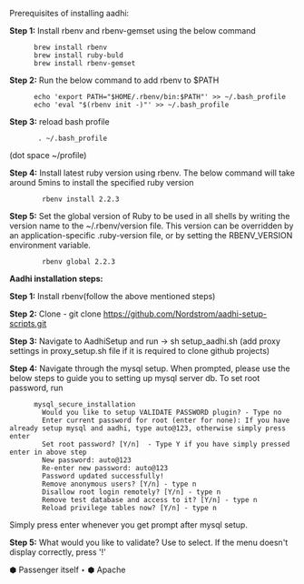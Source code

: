 Prerequisites of installing aadhi:
          
__Step 1:__ Install rbenv and rbenv-gemset using the below command

          brew install rbenv
          brew install ruby-buld
          brew install rbenv-gemset
           
__Step 2:__ Run the below command to add rbenv to $PATH

          echo 'export PATH="$HOME/.rbenv/bin:$PATH"' >> ~/.bash_profile
          echo 'eval "$(rbenv init -)"' >> ~/.bash_profile
          
__Step 3:__ reload bash profile

           . ~/.bash_profile 
           
(dot space ~/profile)

__Step 4:__ Install latest ruby version using rbenv. The below command will take around 5mins to install the specified ruby version

            rbenv install 2.2.3
            
__Step 5:__ Set the global version of Ruby to be used in all shells by writing the version name to the ~/.rbenv/version file. This version can be overridden by an application-specific .ruby-version file, or by setting the RBENV_VERSION environment variable.

            rbenv global 2.2.3


 __Aadhi installation steps:__
 
__Step 1:__ Install rbenv(follow the above mentioned steps)

__Step 2:__ Clone - git clone https://github.com/Nordstrom/aadhi-setup-scripts.git

__Step 3:__ Navigate to AadhiSetup and run -> sh setup_aadhi.sh (add proxy settings in proxy_setup.sh file if it is required to clone github projects)

__Step 4:__ Navigate through the mysql setup.
When prompted, please use the below steps to guide you to setting up mysql server db. 
To set root password, run

          mysql_secure_installation
            Would you like to setup VALIDATE PASSWORD plugin? - Type no
            Enter current password for root (enter for none): If you have already setup mysql and aadhi, type auto@123, otherwise simply press enter
            Set root password? [Y/n]  - Type Y if you have simply pressed enter in above step
            New password: auto@123
            Re-enter new password: auto@123
            Password updated successfully!
            Remove anonymous users? [Y/n] - type n
            Disallow root login remotely? [Y/n] - type n
            Remove test database and access to it? [Y/n] - type n
            Reload privilege tables now? [Y/n] - type n
 
Simply press enter whenever you get prompt after mysql setup. 

__Step 5:__ What would you like to validate?
Use <space> to select.
If the menu doesn't display correctly, press '!'
 
   ⬢  Passenger itself
 ‣ ⬢  Apache

